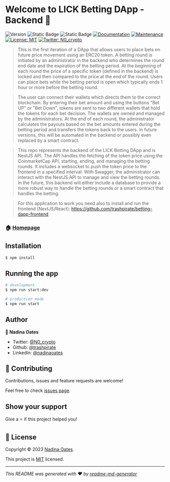# Welcome to LICK Betting DApp - Backend 👋
![Version](https://img.shields.io/badge/version-1.1.0-blue.svg?cacheSeconds=2592000)
![Static Badge](https://img.shields.io/badge/node-v9.8.1-blue)
![Static Badge](https://img.shields.io/badge/npm-v18.17.0-blue)
[![Documentation](https://img.shields.io/badge/documentation-yes-brightgreen.svg)](https://github.com/trashpirate/betting-dapp-backend#readme)
[![Maintenance](https://img.shields.io/badge/Maintained%3F-yes-green.svg)](https://github.com/trashpirate/betting-dapp-backend/graphs/commit-activity)
[![License: MIT](https://img.shields.io/badge/License-MIT-yellow.svg)](https://github.com/trashpirate/betting-dapp-backend/blob/master/LICENSE)
[![Twitter: N0\_crypto](https://img.shields.io/twitter/follow/N0\_crypto.svg?style=social)](https://twitter.com/N0\_crypto)

> This is the first iteration of a DApp that allows users to place bets on future price movement using an ERC20 token. A betting round is initiated by an administrator in the backend who determines the round end date and the expiration of the betting period. At the beginning of each round the price of a specific token (defined in the backend) is locked and then compared to the price at the end of the round. Users can place bets while the betting period is open which typically ends 1 hour or more before the betting round. 

> The user can connect their wallets which directs them to the correct blockchain. By entering their bet amount and using the buttons "Bet UP" or "Bet Down", tokens are sent to two different wallets that hold the tokens for each bet decision. The wallets are owned and managed by the administrators. At the end of each round, the administrator calculates the payouts based on the bet amounts entered during the betting period and transfers the tokens back to the users. In future versions, this will be automated in the backend or possibly even replaced by a smart contract.

> This repo represents the backend of the LICK Betting DApp and is NestJS API. The API handles the fetching of the token price using the CoinmarketCap API, starting, ending, and managing the betting rounds. It includes a websocket to push the token price to the frontend in a specified interval. With Swagger, the administrator can interact with the NestJS API to manage and view the betting rounds. In the future, this backend will either include a database to provide a more robust way to handle the betting rounds or a smart contract that handles the betting.

> For this application to work you need also to install and run the frontend (NextJS/React): https://github.com/trashpirate/betting-dapp-frontend

### 🏠 [Homepage](https://petlfg.com)

## Installation

```bash
$ npm install
```

## Running the app

```bash
# development
$ npm run start:dev

# production mode
$ npm run start
```

## Author

👤 **Nadina Oates**

* Twitter: [@N0\_crypto](https://twitter.com/N0\_crypto)
* Github: [@trashpirate](https://github.com/trashpirate)
* LinkedIn: [@nadinaoates](https://linkedin.com/in/nadinaoates)

## 🤝 Contributing

Contributions, issues and feature requests are welcome!

Feel free to check [issues page](https://github.com/trashpirate/betting-dapp-backend/issues). 

## Show your support

Give a ⭐️ if this project helped you!


## 📝 License

Copyright © 2023 [Nadina Oates](https://github.com/trashpirate).

This project is [MIT](https://github.com/trashpirate/betting-dapp-backend/blob/master/LICENSE) licensed.

***
_This README was generated with ❤️ by [readme-md-generator](https://github.com/kefranabg/readme-md-generator)_